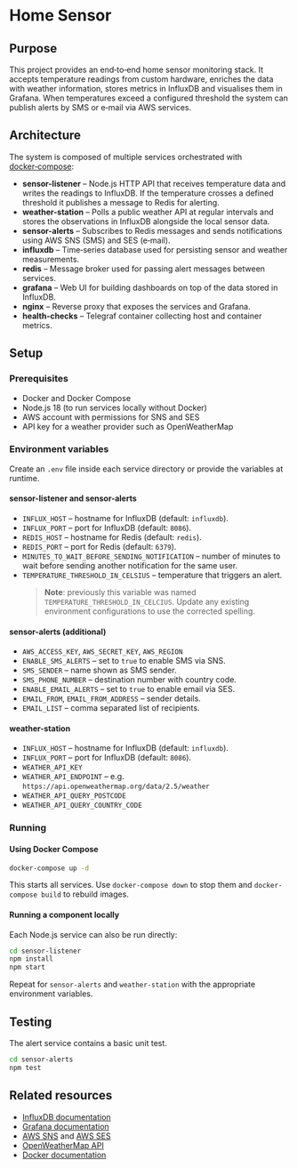# Home Sensor

## Purpose
This project provides an end‑to‑end home sensor monitoring stack.  It accepts
temperature readings from custom hardware, enriches the data with weather
information, stores metrics in InfluxDB and visualises them in Grafana.  When
temperatures exceed a configured threshold the system can publish alerts by
SMS or e‑mail via AWS services.

## Architecture
The system is composed of multiple services orchestrated with
[docker‑compose](./docker-compose.yml):

- **sensor-listener** – Node.js HTTP API that receives temperature data and
  writes the readings to InfluxDB.  If the temperature crosses a defined
  threshold it publishes a message to Redis for alerting.
- **weather-station** – Polls a public weather API at regular intervals and
  stores the observations in InfluxDB alongside the local sensor data.
- **sensor-alerts** – Subscribes to Redis messages and sends notifications
  using AWS SNS (SMS) and SES (e‑mail).
- **influxdb** – Time‑series database used for persisting sensor and weather
  measurements.
- **redis** – Message broker used for passing alert messages between services.
- **grafana** – Web UI for building dashboards on top of the data stored in
  InfluxDB.
- **nginx** – Reverse proxy that exposes the services and Grafana.
- **health-checks** – Telegraf container collecting host and container metrics.

## Setup
### Prerequisites
- Docker and Docker Compose
- Node.js 18 (to run services locally without Docker)
- AWS account with permissions for SNS and SES
- API key for a weather provider such as OpenWeatherMap

### Environment variables
Create an `.env` file inside each service directory or provide the variables at
runtime.

#### sensor-listener and sensor-alerts
- `INFLUX_HOST` – hostname for InfluxDB (default: `influxdb`).
- `INFLUX_PORT` – port for InfluxDB (default: `8086`).
- `REDIS_HOST` – hostname for Redis (default: `redis`).
- `REDIS_PORT` – port for Redis (default: `6379`).
- `MINUTES_TO_WAIT_BEFORE_SENDING_NOTIFICATION` – number of minutes to wait
  before sending another notification for the same user.
- `TEMPERATURE_THRESHOLD_IN_CELSIUS` – temperature that triggers an alert.
  > **Note**: previously this variable was named `TEMPERATURE_THRESHOLD_IN_CELCIUS`. Update any existing environment configurations to use the corrected spelling.

#### sensor-alerts (additional)
- `AWS_ACCESS_KEY`, `AWS_SECRET_KEY`, `AWS_REGION`
- `ENABLE_SMS_ALERTS` – set to `true` to enable SMS via SNS.
- `SMS_SENDER` – name shown as SMS sender.
- `SMS_PHONE_NUMBER` – destination number with country code.
- `ENABLE_EMAIL_ALERTS` – set to `true` to enable email via SES.
- `EMAIL_FROM`, `EMAIL_FROM_ADDRESS` – sender details.
- `EMAIL_LIST` – comma separated list of recipients.

#### weather-station
- `INFLUX_HOST` – hostname for InfluxDB (default: `influxdb`).
- `INFLUX_PORT` – port for InfluxDB (default: `8086`).
- `WEATHER_API_KEY`
- `WEATHER_API_ENDPOINT` – e.g. `https://api.openweathermap.org/data/2.5/weather`
- `WEATHER_API_QUERY_POSTCODE`
- `WEATHER_API_QUERY_COUNTRY_CODE`

### Running
#### Using Docker Compose
```bash
docker-compose up -d
```
This starts all services.  Use `docker-compose down` to stop them and
`docker-compose build` to rebuild images.

#### Running a component locally
Each Node.js service can also be run directly:
```bash
cd sensor-listener
npm install
npm start
```
Repeat for `sensor-alerts` and `weather-station` with the appropriate
environment variables.

## Testing
The alert service contains a basic unit test.
```bash
cd sensor-alerts
npm test
```

## Related resources
- [InfluxDB documentation](https://docs.influxdata.com/influxdb/)
- [Grafana documentation](https://grafana.com/docs/)
- [AWS SNS](https://docs.aws.amazon.com/sns/latest/dg/welcome.html) and
  [AWS SES](https://docs.aws.amazon.com/ses/latest/dg/Welcome.html)
- [OpenWeatherMap API](https://openweathermap.org/api)
- [Docker documentation](https://docs.docker.com/)

